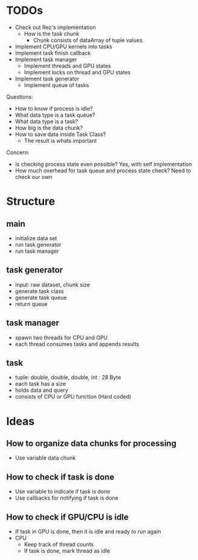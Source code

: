 # TODOs
- Check out Rez's implementation
  - How is the task chunk
    - Chunk consists of dataArray of tuple values
- Implement CPU/GPU kernels into tasks
- Implement task finish callback
- Implement task manager
  - Implement threads and GPU states
  - Implement locks on thread and GPU states
- Implement task generator
  - Implement queue of tasks

Questions:
- How to know if process is idle?
- What data type is a task queue?
- What data type is a task?
- How big is the data chunk?
- How to save data inside Task Class?
  - The result is whats important

Concern:
- Is checking process state even possible? Yes, with self implementation
- How much overhead for task queue and process state check? Need to check our own

# Structure

## main
- initialize data set
- run task generator
- run task manager 

## task generator
- input: raw dataset, chunk size
- generate task class
- generate task queue
- return queue

## task manager
- spawn two threads for CPU and GPU
- each thread consumes tasks and appends results

## task
- tuple: double, double, double, int : 28 Byte
- each task has a size
- holds data and query
- consists of CPU or GPU function (Hard coded)

# Ideas

## How to organize data chunks for processing
- Use variable data chunk

## How to check if task is done
- Use variable to indicate if task is done
- Use callbacks for notifying if task is done

## How to check if GPU/CPU is idle
- If task in GPU is done, then it is idle and ready to run again
- CPU
  - Keep track of thread counts
  - If task is done, mark thread as idle
